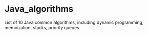 # Java_algorithms

List of 10 Java common algorithms, including dynamic programming, memoization, stacks, priority queues.
